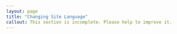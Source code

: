```yaml
---
layout: page
title: "Changing Site Language"
callout: This section is incomplete. Please help to improve it.
---
```

